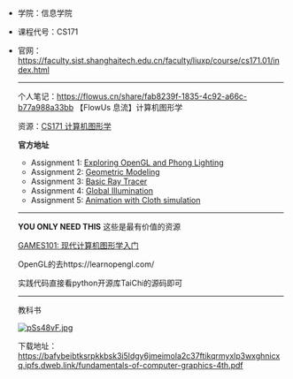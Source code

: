 - 学院：信息学院

- 课程代号：CS171

- 官网：https://faculty.sist.shanghaitech.edu.cn/faculty/liuxp/course/cs171.01/index.html

  ---

  个人笔记：https://flowus.cn/share/fab8239f-1835-4c92-a66c-b77a988a33bb
  【FlowUs 息流】计算机图形学

  资源：[CS171 计算机图形学](https://shanghaitecheducn-my.sharepoint.com/:f:/g/personal/liuyf7_shanghaitech_edu_cn/EsYQ8sOfh7BPqt1nMC718csBnpgdXWY8ys-9Y2e4hPTqAw?e=8ebtMQ)

  **官方地址**
  
  - Assignment 1: [Exploring OpenGL and Phong Lighting](https://faculty.sist.shanghaitech.edu.cn/faculty/liuxp/course/cs171.01/assignment/assignment1/assignment1.html)
  - Assignment 2: [Geometric Modeling](https://faculty.sist.shanghaitech.edu.cn/faculty/liuxp/course/cs171.01/assignment/assignment2/assignment2.html)
  - Assignment 3: [Basic Ray Tracer](https://faculty.sist.shanghaitech.edu.cn/faculty/liuxp/course/cs171.01/assignment/assignment3/assignment3.html)
  - Assignment 4: [Global Illumination](https://faculty.sist.shanghaitech.edu.cn/faculty/liuxp/course/cs171.01/assignment/assignment4/assignment4.html)
  - Assignment 5: [Animation with Cloth simulation](https://faculty.sist.shanghaitech.edu.cn/faculty/liuxp/course/cs171.01/assignment/assignment5/assignment5.html)
  
  ---
  **YOU ONLY NEED THIS**
  这些是最有价值的资源
  
  [GAMES101: 现代计算机图形学入门](https://sites.cs.ucsb.edu/~lingqi/teaching/games101.html)
  
  OpenGL的去https://learnopengl.com/
  
  实践代码直接看python开源库TaiChi的源码即可

  ---
  
  教科书

  [![pSs48vF.jpg](https://s1.ax1x.com/2023/02/03/pSs48vF.jpg)](https://imgse.com/i/pSs48vF)
  
  下载地址：https://bafybeibtksrpkkbsk3i5ldgy6jmeimola2c37ftikqrmyxlp3wxghnicxq.ipfs.dweb.link/fundamentals-of-computer-graphics-4th.pdf




